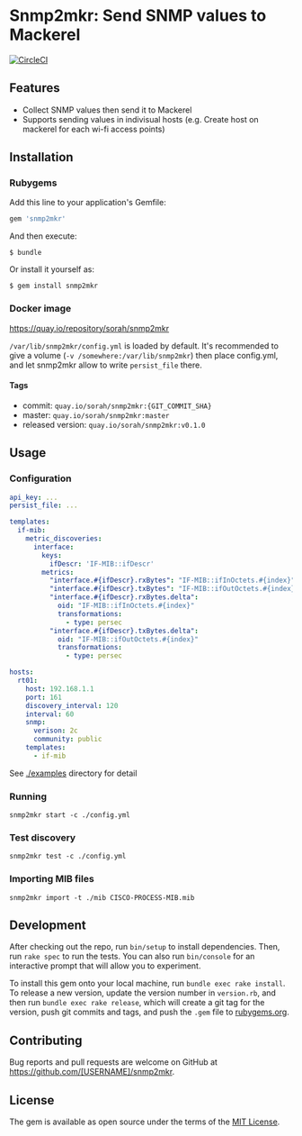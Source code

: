 # Snmp2mkr: Send SNMP values to Mackerel

[![CircleCI](https://circleci.com/gh/sorah/snmp2mkr.svg?style=svg)](https://circleci.com/gh/sorah/snmp2mkr)

## Features

- Collect SNMP values then send it to Mackerel
- Supports sending values in indivisual hosts (e.g. Create host on mackerel for each wi-fi access points)

## Installation

### Rubygems

Add this line to your application's Gemfile:

```ruby
gem 'snmp2mkr'
```

And then execute:

    $ bundle

Or install it yourself as:

    $ gem install snmp2mkr

### Docker image

https://quay.io/repository/sorah/snmp2mkr

`/var/lib/snmp2mkr/config.yml` is loaded by default. It's recommended to give a volume (`-v /somewhere:/var/lib/snmp2mkr`) then place config.yml, and let snmp2mkr allow to write `persist_file` there.

#### Tags

- commit: `quay.io/sorah/snmp2mkr:{GIT_COMMIT_SHA}`
- master: `quay.io/sorah/snmp2mkr:master`
- released version: `quay.io/sorah/snmp2mkr:v0.1.0`


## Usage

### Configuration

``` yaml
api_key: ...
persist_file: ...

templates:
  if-mib:
    metric_discoveries:
      interface:
        keys:
          ifDescr: 'IF-MIB::ifDescr'
        metrics:
          "interface.#{ifDescr}.rxBytes": "IF-MIB::ifInOctets.#{index}"
          "interface.#{ifDescr}.txBytes": "IF-MIB::ifOutOctets.#{index}"
          "interface.#{ifDescr}.rxBytes.delta":
            oid: "IF-MIB::ifInOctets.#{index}"
            transformations:
              - type: persec
          "interface.#{ifDescr}.txBytes.delta":
            oid: "IF-MIB::ifOutOctets.#{index}"
            transformations:
              - type: persec

hosts:
  rt01:
    host: 192.168.1.1
    port: 161
    discovery_interval: 120
    interval: 60
    snmp:
      verison: 2c
      community: public
    templates:
      - if-mib
```

See [./examples](./examples) directory for detail

### Running

```
snmp2mkr start -c ./config.yml
```

### Test discovery

```
snmp2mkr test -c ./config.yml
```

### Importing MIB files

```
snmp2mkr import -t ./mib CISCO-PROCESS-MIB.mib
```

## Development

After checking out the repo, run `bin/setup` to install dependencies. Then, run `rake spec` to run the tests. You can also run `bin/console` for an interactive prompt that will allow you to experiment.

To install this gem onto your local machine, run `bundle exec rake install`. To release a new version, update the version number in `version.rb`, and then run `bundle exec rake release`, which will create a git tag for the version, push git commits and tags, and push the `.gem` file to [rubygems.org](https://rubygems.org).

## Contributing

Bug reports and pull requests are welcome on GitHub at https://github.com/[USERNAME]/snmp2mkr.


## License

The gem is available as open source under the terms of the [MIT License](http://opensource.org/licenses/MIT).

